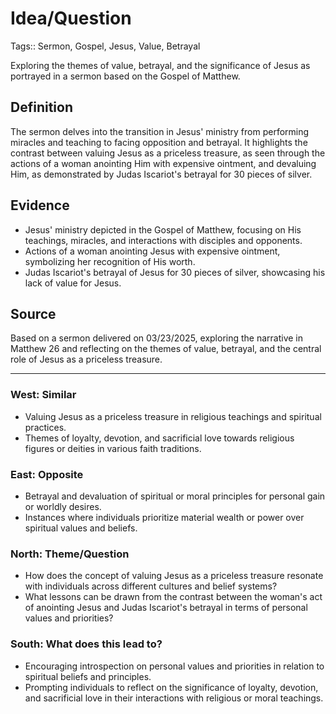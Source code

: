 
# Idea/Question

Tags:: Sermon, Gospel, Jesus, Value, Betrayal

Exploring the themes of value, betrayal, and the significance of Jesus as portrayed in a sermon based on the Gospel of Matthew.

## Definition

The sermon delves into the transition in Jesus' ministry from performing miracles and teaching to facing opposition and betrayal. It highlights the contrast between valuing Jesus as a priceless treasure, as seen through the actions of a woman anointing Him with expensive ointment, and devaluing Him, as demonstrated by Judas Iscariot's betrayal for 30 pieces of silver.

## Evidence

- Jesus' ministry depicted in the Gospel of Matthew, focusing on His teachings, miracles, and interactions with disciples and opponents.
- Actions of a woman anointing Jesus with expensive ointment, symbolizing her recognition of His worth.
- Judas Iscariot's betrayal of Jesus for 30 pieces of silver, showcasing his lack of value for Jesus.

## Source

Based on a sermon delivered on 03/23/2025, exploring the narrative in Matthew 26 and reflecting on the themes of value, betrayal, and the central role of Jesus as a priceless treasure.

___

### West: Similar

- Valuing Jesus as a priceless treasure in religious teachings and spiritual practices.
- Themes of loyalty, devotion, and sacrificial love towards religious figures or deities in various faith traditions.

### East: Opposite

- Betrayal and devaluation of spiritual or moral principles for personal gain or worldly desires.
- Instances where individuals prioritize material wealth or power over spiritual values and beliefs.

### North: Theme/Question

- How does the concept of valuing Jesus as a priceless treasure resonate with individuals across different cultures and belief systems?
- What lessons can be drawn from the contrast between the woman's act of anointing Jesus and Judas Iscariot's betrayal in terms of personal values and priorities?

### South: What does this lead to?

- Encouraging introspection on personal values and priorities in relation to spiritual beliefs and principles.
- Prompting individuals to reflect on the significance of loyalty, devotion, and sacrificial love in their interactions with religious or moral teachings.
